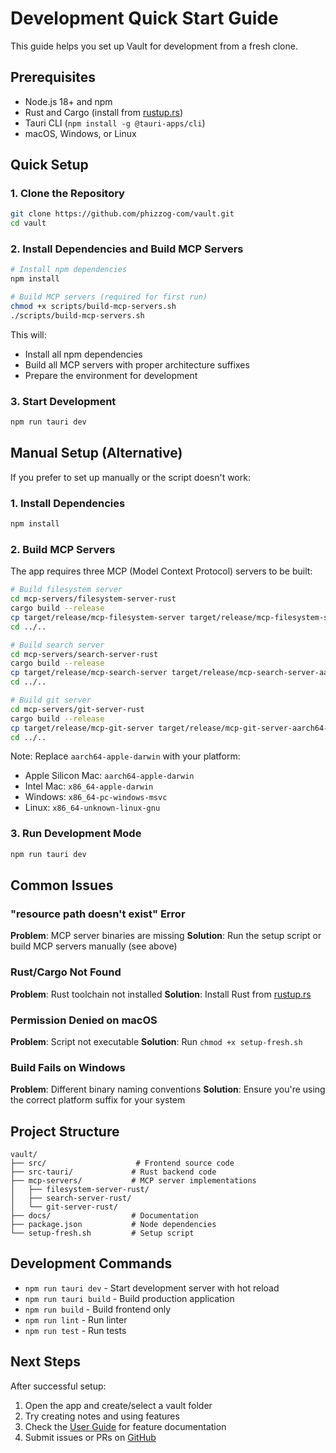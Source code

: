 # Development Quick Start Guide

This guide helps you set up Vault for development from a fresh clone.

## Prerequisites

- Node.js 18+ and npm
- Rust and Cargo (install from [rustup.rs](https://rustup.rs))
- Tauri CLI (`npm install -g @tauri-apps/cli`)
- macOS, Windows, or Linux

## Quick Setup

### 1. Clone the Repository
```bash
git clone https://github.com/phizzog-com/vault.git
cd vault
```

### 2. Install Dependencies and Build MCP Servers
```bash
# Install npm dependencies
npm install

# Build MCP servers (required for first run)
chmod +x scripts/build-mcp-servers.sh
./scripts/build-mcp-servers.sh
```

This will:
- Install all npm dependencies
- Build all MCP servers with proper architecture suffixes
- Prepare the environment for development

### 3. Start Development
```bash
npm run tauri dev
```

## Manual Setup (Alternative)

If you prefer to set up manually or the script doesn't work:

### 1. Install Dependencies
```bash
npm install
```

### 2. Build MCP Servers
The app requires three MCP (Model Context Protocol) servers to be built:

```bash
# Build filesystem server
cd mcp-servers/filesystem-server-rust
cargo build --release
cp target/release/mcp-filesystem-server target/release/mcp-filesystem-server-aarch64-apple-darwin
cd ../..

# Build search server
cd mcp-servers/search-server-rust
cargo build --release
cp target/release/mcp-search-server target/release/mcp-search-server-aarch64-apple-darwin
cd ../..

# Build git server
cd mcp-servers/git-server-rust
cargo build --release
cp target/release/mcp-git-server target/release/mcp-git-server-aarch64-apple-darwin
cd ../..
```

Note: Replace `aarch64-apple-darwin` with your platform:
- Apple Silicon Mac: `aarch64-apple-darwin`
- Intel Mac: `x86_64-apple-darwin`
- Windows: `x86_64-pc-windows-msvc`
- Linux: `x86_64-unknown-linux-gnu`

### 3. Run Development Mode
```bash
npm run tauri dev
```

## Common Issues

### "resource path doesn't exist" Error
**Problem**: MCP server binaries are missing
**Solution**: Run the setup script or build MCP servers manually (see above)

### Rust/Cargo Not Found
**Problem**: Rust toolchain not installed
**Solution**: Install Rust from [rustup.rs](https://rustup.rs)

### Permission Denied on macOS
**Problem**: Script not executable
**Solution**: Run `chmod +x setup-fresh.sh`

### Build Fails on Windows
**Problem**: Different binary naming conventions
**Solution**: Ensure you're using the correct platform suffix for your system

## Project Structure

```
vault/
├── src/                    # Frontend source code
├── src-tauri/             # Rust backend code
├── mcp-servers/           # MCP server implementations
│   ├── filesystem-server-rust/
│   ├── search-server-rust/
│   └── git-server-rust/
├── docs/                  # Documentation
├── package.json           # Node dependencies
└── setup-fresh.sh         # Setup script
```

## Development Commands

- `npm run tauri dev` - Start development server with hot reload
- `npm run tauri build` - Build production application
- `npm run build` - Build frontend only
- `npm run lint` - Run linter
- `npm run test` - Run tests

## Next Steps

After successful setup:
1. Open the app and create/select a vault folder
2. Try creating notes and using features
3. Check the [User Guide](USER_GUIDE.md) for feature documentation
4. Submit issues or PRs on [GitHub](https://github.com/phizzog-com/vault)